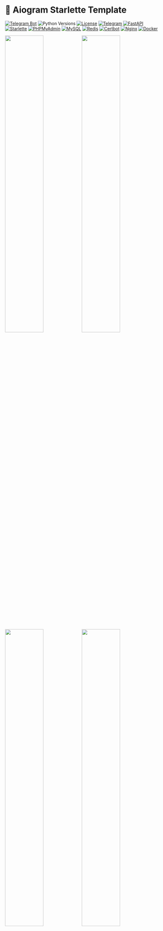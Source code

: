 # 🤖 Aiogram Starlette Template

[![Telegram Bot](https://img.shields.io/badge/Bot-grey?logo=telegram)](https://core.telegram.org/bots)
![Python Versions](https://img.shields.io/badge/Python-3.10-black?color=FFE873&labelColor=3776AB)
[![License](https://img.shields.io/github/license/nessshon/aiogram-starlette-template)](https://github.com/nessshon/aiogram-starlette-template/blob/main/LICENSE)
[![Telegram](https://img.shields.io/badge/Login_Widget-blue?logo=telegram&logoColor=white)](https://telegram.org/)
[![FastAPI](https://img.shields.io/badge/FastAPI-white?logo=fastapi&logoColor=green)](https://fastapi.tiangolo.com/)
[![Starlette](https://img.shields.io/badge/Starlette-white?logo=starlette&logoColor=black)](https://www.starlette.io/)
[![PHPMyAdmin](https://img.shields.io/badge/PHPMyAdmin-white?logo=php&logoColor=green)](https://www.phpmyadmin.net/)
[![MySQL](https://img.shields.io/badge/MySQL-white?logo=mysql&logoColor=red)](https://www.mysql.com/)
[![Redis](https://img.shields.io/badge/Redis-Yes?logo=redis&color=white)](https://redis.io/)
[![Certbot](https://img.shields.io/badge/Certbot-white?logo=letsencrypt&logoColor=red)](https://certbot.eff.org/)
[![Nginx](https://img.shields.io/badge/Nginx-white?logo=nginx&logoColor=green)](https://www.nginx.com/)
[![Docker](https://img.shields.io/badge/Docker-blue?logo=docker&logoColor=white)](https://www.docker.com/)


<img src="https://telegra.ph//file/550fe083f6eaa36c3f64b.jpg" width="50%"><img src="https://telegra.ph//file/20cf7d8a48597177e4f9b.jpg" width="50%">
<img src="https://telegra.ph//file/95075ad356b3b139b928a.jpg" width="50%"><img src="https://telegra.ph//file/77b0e2ca4c075c68fc30b.jpg" width="50%">

## Features

- [Aiogram 3x](https://github.com/aiogram/aiogram/) as Telegram Bot API
- [FastAPI](https://github.com/tiangolo/fastapi/) for separate API Routes
- [Starlette-Admin](https://github.com/jowilf/starlette-admin/) as web Admin Panel
- [Telegram Login Widget](https://core.telegram.org/widgets/login/) for admin authorization

## Project Components:

* **MySQL** - Database management system.
* **Nginx** - Proxy server for routing and handling web requests.
* **Certbot** - SSL certificate management and issuance.
* **phpMyAdmin** - Web-based database administration tool.
* **Admin Panel** - Custom web interface for administrative tasks.
* **Telegram Bot** - Bot implementation for interacting on Telegram.
* **Redis** - In-memory data structure store, commonly used as a cache.

## Launch and deployment:

* Clone this repo:

    ```bash
    git clone https://github.com/nessshon/aiogram-starlette-template.git
    ```

* Go to the project folder:

    ```bash
    cd aiogram-starlette-template
    ```

* Clone environment variables file:

    ```bash
    cp .env.example .env
    ```

* Configure [environment variables](#environment-variables-reference) variables file:

    ```bash
    nano .env
    ```

<details>
<summary><b>Continuation for local launch</b></summary>

* Install dependencies

  ```bash
  pip install -r requirements.txt
  ```

* Launch project:

  ```bash
  python -m project
  ```

</details>

<details>
<summary><b>Continuation for server deployment</b></summary>

The deployment script handles the creation of containers for MySQL and Redis.\
Configures MySQL and Redis databases.\
Configures Nginx as a proxy server for web requests.\
Uses Certbot to generate and renew SSL certificates for secure communications.\
Launches the admin panel, Telegram Bot and phpMyAdmin.

* Change server_name on [phpmyadmin.conf](services/nginx/user_conf.d/phpmyadmin.conf):

  ```nginx
  server_name pma.example.com www.pma.example.com;
  ```

* Change server_name on [project.conf](services/nginx/user_conf.d/project.conf) :

  ```nginx
  server_name app.example.com www.app.example.com;
  ```

* Install Docker and docker-compose:

  ```bash
  sudo apt install docker.io docker-compose -y
  ```

* Deploy the project:

  ```bash
  docker-compose up --build
  ```

</details>

## Environment Variables Reference

Here is a reference guide for the environment variables used in the project:

| Variable            | Type | Description                                                   | Example Local             | Example Prod        |
|---------------------|------|---------------------------------------------------------------|---------------------------|---------------------|
| BOT_TOKEN           | str  | Bot token, obtained from [@BotFather](https://t.me/BotFather) | 123456:qweRTY             | 123456:qweRTY       | 
| BOT_USERNAME        | str  | The username of the bot                                       | same_bot                  | same_bot            |
| BOT_DEV_ID          | int  | User ID of the bot developer                                  | 123456789                 | 123456789           |
| BOT_ADMIN_ID        | int  | User ID of the bot administrator                              | 123456789                 | 123456789           |
| APP_URL             | str  | The domain of the webhook                                     | https://...ngrok.free.app | https://example.com |
| APP_HOST            | str  | The host address where the app is running                     | localhost                 | 0.0.0.0             |
| APP_PORT            | int  | The port number on which the app is listening                 | 8000                      | 8000                |
| WEBHOOK_SECRET      | str  | Secret key for securing the webhook                           | qwerty12345               | qwerty12345         |
| WEBHOOK_PATH        | str  | The path of the webhook                                       | /bot                      | /bot                |
| REDIS_HOST          | str  | The hostname or IP address of the Redis server                | localhost                 | redis               |
| REDIS_PORT          | int  | The port number on which the Redis server is running          | 6379                      | 6379                |
| REDIS_DB            | int  | The Redis database number                                     | 1                         | 1                   |
| MYSQL_ROOT_PASSWORD | str  | Root password for MySQL                                       | --skip--                  | root-password       |  
| MYSQL_HOST          | str  | The hostname or IP address of the database server             | localhost                 | localhost           |
| MYSQL_PORT          | int  | The port number on which the database server is running       | 3306                      | 3306                |
| MYSQL_USER          | str  | The username for accessing the database                       | user                      | user                |
| MYSQL_PASSWORD      | str  | The password for accessing the database                       | password                  | password            |
| MYSQL_DATABASE      | str  | The name of the database                                      | dbname                    | dbname              |
| CERTBOT_EMAIL       | str  | Email address for Certbot notifications                       | --skip--                  | example@mail.com    |